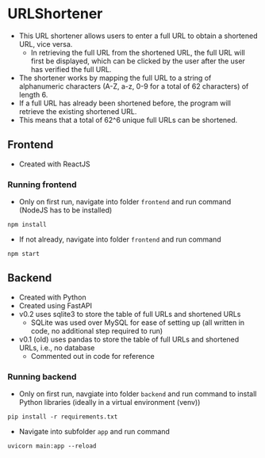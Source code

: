 # URLShortener

- This URL shortener allows users to enter a full URL to obtain a shortened URL, vice versa.
  - In retrieving the full URL from the shortened URL, the full URL will first be displayed, which can be clicked by the user after the user has verified the full URL.
- The shortener works by mapping the full URL to a string of alphanumeric characters (A-Z, a-z, 0-9 for a total of 62 characters) of length 6.
- If a full URL has already been shortened before, the program will retrieve the existing shortened URL.
- This means that a total of 62^6 unique full URLs can be shortened.

## Frontend
- Created with ReactJS
### Running frontend
- Only on first run, navigate into folder `frontend` and run command (NodeJS has to be installed)
```
npm install
```
- If not already, navigate into folder `frontend` and run command
```
npm start
```

## Backend
- Created with Python
- Created using FastAPI
- v0.2 uses sqlite3 to store the table of full URLs and shortened URLs
  - SQLite was used over MySQL for ease of setting up (all written in code, no additional step required to run)
- v0.1 (old) uses pandas to store the table of full URLs and shortened URLs, i.e., no database
  - Commented out in code for reference
### Running backend
- Only on first run, navgiate into folder `backend` and run command to install Python libraries (ideally in a virtual environment (venv))
```
pip install -r requirements.txt
```
- Navigate into subfolder `app` and run command
```
uvicorn main:app --reload
```
